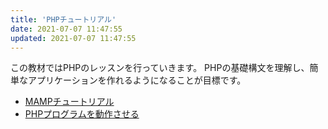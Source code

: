 ```yaml
---
title: 'PHPチュートリアル'
date: 2021-07-07 11:47:55
updated: 2021-07-07 11:47:55
---
```

この教材ではPHPのレッスンを行っていきます。
PHPの基礎構文を理解し、簡単なアプリケーションを作れるようになることが目標です。

- [MAMPチュートリアル](/lang/php/mamp-tutorial.html)
- [PHPプログラムを動作させる](/lang/php/hello-world.html)